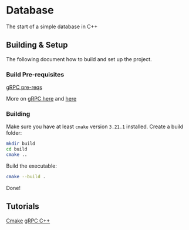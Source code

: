 # Database

The start of a simple database in C++

## Building & Setup

The following document how to build and set up the project.

### Build Pre-requisites

[gRPC pre-reqs](https://github.com/grpc/grpc/blob/master/BUILDING.md#pre-requisites)

More on [gRPC here](https://github.com/grpc/grpc/tree/master/src/cpp#to-start-using-grpc-c) and [here](https://grpc.io/docs/languages/cpp/quickstart/)

### Building

Make sure you have at least `cmake` version `3.21.1` installed. Create a build folder:

```bash
mkdir build
cd build
cmake ..
```

Build the executable:

```bash
cmake --build .
```

Done!

## Tutorials

[Cmake](https://cmake.org/cmake/help/latest/guide/tutorial/A%20Basic%20Starting%20Point.html)
[gRPC C++](https://github.com/grpc/grpc/blob/v1.38.0/examples/cpp/route_guide/route_guide_client.cc)
